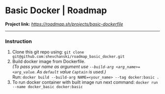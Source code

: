 # Basic Docker | Roadmap

**Project link:** _https://roadmap.sh/projects/basic-dockerfile_

---

### Instruction

1. Clone this git repo using: `git clone git@github.com:shevchanski/roadmap_basic_docker.git`
2. Build docker image from Dockerfile. <br>_(To pass your name as argument use `--build-arg <arg_name>=<arg_value`. As `default` value `Captain` is used.)_
   <br> Run: `docker build --build-arg NAME=<your_name> --tag docker:basic .`
3. To run docker container with built image run next command: `docker run --name docker_basic docker:basic`
